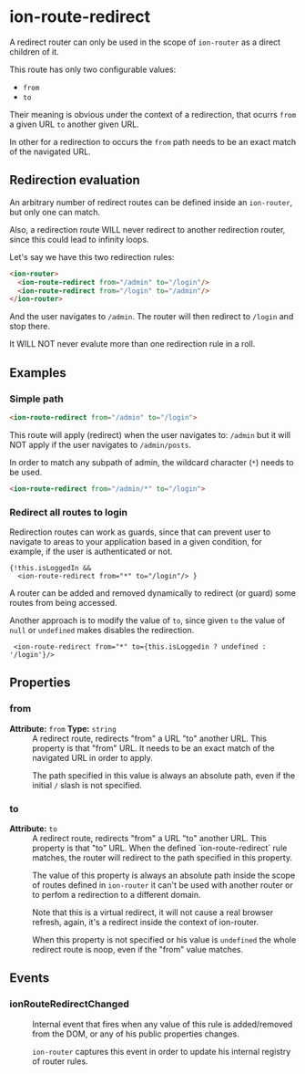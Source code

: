 ---
---
# ion-route-redirect

A redirect router can only be used in the scope of `ion-router` as a direct children of it.

This route has only two configurable values:
 - `from`
 - `to`

Their meaning is obvious under the context of a redirection, that ocurrs `from` a given URL `to` another given URL.

In other for a redirection to occurs the `from` path needs to be an exact match of the navigated URL.

## Redirection evaluation

An arbitrary number of redirect routes can be defined inside an `ion-router`, but only one can match.

Also, a redirection route WILL never redirect to another redirection router, since this could lead to infinity loops.

Let's say we have this two redirection rules:

```html
<ion-router>
  <ion-route-redirect from="/admin" to="/login"/>
  <ion-route-redirect from="/login" to="/admin"/>
</ion-router>
```

And the user navigates to `/admin`. The router will then redirect to `/login` and stop there.

It WILL NOT never evalute more than one redirection rule in a roll.


## Examples

### Simple path

```html
<ion-route-redirect from="/admin" to="/login">
```

This route will apply (redirect) when the user navigates to: `/admin` but it will NOT apply if the user navigates to `/admin/posts`.

In order to match any subpath of admin, the wildcard character (`*`) needs to be used.

```html
<ion-route-redirect from="/admin/*" to="/login">
```

### Redirect all routes to login

Redirection routes can work as guards, since that can prevent user to navigate to areas to your application based in a given condition, for example, if the user is authenticated or not.


```tsx
{!this.isLoggedIn &&
  <ion-route-redirect from="*" to="/login"/> }
```

A router can be added and removed dynamically to redirect (or guard) some routes from being accessed.

Another approach is to modify the value of `to`, since given `to` the value of `null` or `undefined` makes disables the redirection.

```tsx
 <ion-route-redirect from="*" to={this.isLoggedin ? undefined : '/login'}/>
```

<h2>Properties</h2> 

<dl>
<dt>
<h3>from</h3> 
<strong>Attribute:</strong>  <code>from</code>
<strong>Type:</strong> <code>string</code>
</dt>
<dd>A redirect route, redirects "from" a URL "to" another URL. This property is that "from" URL.
It needs to be an exact match of the navigated URL in order to apply.

The path specified in this value is always an absolute path, even if the initial `/` slash
is not specified.</dd>

<dt>
<h3>to</h3> 
<strong>Attribute:</strong>  <code>to</code>
</dt>
<dd>A redirect route, redirects "from" a URL "to" another URL. This property is that "to" URL.
When the defined `ion-route-redirect` rule matches, the router will redirect to the path
specified in this property.

The value of this property is always an absolute path inside the scope of routes defined in
`ion-router` it can't be used with another router or to perfom a redirection to a different domain.

Note that this is a virtual redirect, it will not cause a real browser refresh, again, it's
a redirect inside the context of ion-router.

When this property is not specified or his value is `undefined` the whole redirect route is noop,
even if the "from" value matches.</dd>

</dl>


<h2>Events</h2>

<dl><dt>
<h3>ionRouteRedirectChanged</h3></dt>
<dd>Internal event that fires when any value of this rule is added/removed from the DOM,
or any of his public properties changes.

`ion-router` captures this event in order to update his internal registry of router rules.</dd>

</dl>


